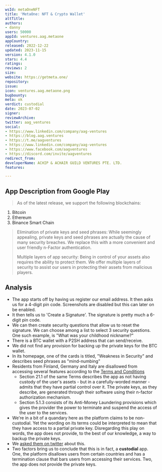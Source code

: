 ```yaml
---
wsId: metaOneNFT
title: 'MetaOne: NFT & Crypto Wallet'
altTitle: 
authors:
- danny
users: 50000
appId: ventures.aag.metaone
appCountry: 
released: 2022-12-22
updated: 2023-11-15
version: 4.1.0
stars: 4.4
ratings: 
reviews: 2
size: 
website: https://getmeta.one/
repository: 
issue: 
icon: ventures.aag.metaone.png
bugbounty: 
meta: ok
verdict: custodial
date: 2023-07-02
signer: 
reviewArchive: 
twitter: aag_ventures
social:
- https://www.linkedin.com/company/aag-ventures
- https://blog.aag.ventures
- https://t.me/aagventures
- https://www.linkedin.com/company/aag-ventures
- https://www.facebook.com/aagventures
- https://discord.com/invite/aagventures
redirect_from: 
developerName: ACHIP & ACHAIR GUILD VENTURES PTE. LTD.
features: 

---
```


## App Description from Google Play

> As of the latest release, we support the following blockchains:
1. Bitcoin
2. Ethereum
3. Binance Smart Chain
>
> Elimination of private keys and seed phrases: While seemingly appealing, private keys and seed phrases are actually the cause of many security breaches. We replace this with a more convenient and user friendly n-Factor authentication.
>
> Multiple layers of app security: Being in control of your assets also requires the ability to protect them. We offer multiple layers of security to assist our users in protecting their assets from malicious players.

## Analysis

- The app starts off by having us register our email address. It then asks us for a 4-digit pin code. Screenshots are disabled but this can later on be enabled.
- It then tells us to 'Create a Signature'. The signature is pretty much a 6-digit pin code.
- We can then create security questions that allow us to reset the signature. We can choose among a list to select 3 security questions. One such example, is "What was your childhood nickname?"
- There is a BTC wallet with a P2SH address that can send/receive.
- We did not find any provision for backing up the private keys for the BTC wallet.
- In its homepage, one of the cards is titled, "Weakness in Security" and describes seed phrases as "mind-numbing"
- Residents from Finland, Germany and Italy are disallowed from accessing several features according to the [Terms and Conditions](https://getmeta.one/terms-conditions)
  - Section 21.1 of the same Terms describes the app as not having custody of the user's assets - but in a carefully-worded manner - admits that they have partial control over it. The private keys, as they describe, are generated through their software using their n-factor authorization mechanism.
  - Section 5.1.3 consists of its Anti-Money Laundering provisions which gives the provider the power to terminate and suspend the access of the user to the services.
- We're in a bit of a quandary here as the platform claims to be non-custodial. Yet the wording on its terms could be interpreted to mean that they have access to a partial private key. Disregarding this play on words, the app does not provide, to the best of our knowledge, a way to backup the private keys.  
- We [asked them on twitter](https://twitter.com/BitcoinWalletz/status/1675323207975415811) about this.
- Two factors bring us to conclude that this is in fact, a **custodial** app. One, the platform disallows users from certain countries and has a termination clause that bars users from accessing their services. Two, the app does not provide the private keys.
